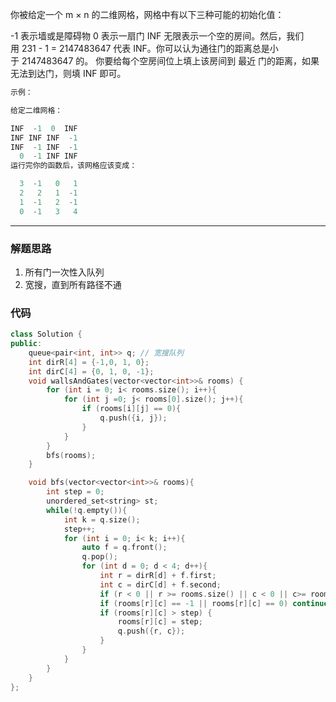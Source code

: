 你被给定一个 m × n 的二维网格，网格中有以下三种可能的初始化值：

-1 表示墙或是障碍物
0 表示一扇门
INF 无限表示一个空的房间。然后，我们用 231 - 1 = 2147483647 代表 INF。你可以认为通往门的距离总是小于 2147483647 的。
你要给每个空房间位上填上该房间到 最近 门的距离，如果无法到达门，则填 INF 即可。

```cpp
示例：

给定二维网格：

INF  -1  0  INF
INF INF INF  -1
INF  -1 INF  -1
  0  -1 INF INF
运行完你的函数后，该网格应该变成：

  3  -1   0   1
  2   2   1  -1
  1  -1   2  -1
  0  -1   3   4
```

---

### 解题思路

1. 所有门一次性入队列
2. 宽搜，直到所有路径不通

### 代码

```cpp
class Solution {
public:
    queue<pair<int, int>> q; // 宽搜队列
    int dirR[4] = {-1,0, 1, 0};
    int dirC[4] = {0, 1, 0, -1};
    void wallsAndGates(vector<vector<int>>& rooms) {
        for (int i = 0; i< rooms.size(); i++){
            for (int j =0; j< rooms[0].size(); j++){
                if (rooms[i][j] == 0){
                    q.push({i, j});
                }
            }
        }
        bfs(rooms);
    }

    void bfs(vector<vector<int>>& rooms){
        int step = 0;
        unordered_set<string> st;
        while(!q.empty()){
            int k = q.size();
            step++;
            for (int i = 0; i< k; i++){
                auto f = q.front();
                q.pop();
                for (int d = 0; d < 4; d++){
                    int r = dirR[d] + f.first;
                    int c = dirC[d] + f.second;
                    if (r < 0 || r >= rooms.size() || c < 0 || c>= rooms[0].size()) continue;
                    if (rooms[r][c] == -1 || rooms[r][c] == 0) continue;
                    if (rooms[r][c] > step) {
                        rooms[r][c] = step;
                        q.push({r, c});
                    }
                }
            }
        }
    }
};
```
